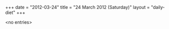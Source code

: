 +++
date = "2012-03-24"
title = "24 March 2012 (Saturday)"
layout = "daily-diet"
+++

\<no entries\>